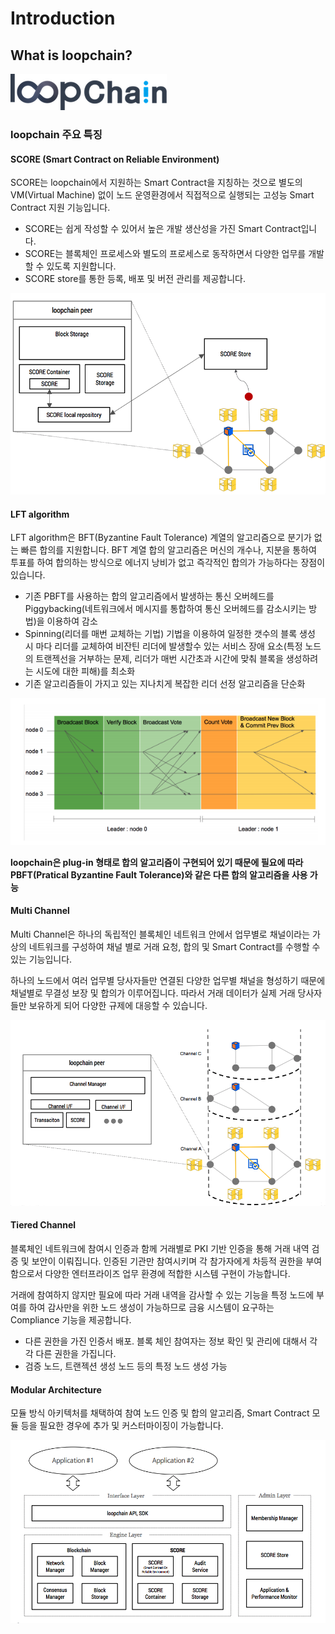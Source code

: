 # Introduction

## What is loopchain?
![loopchain](/images/new_theloop_ci.png)



### loopchain 주요 특징

#### SCORE (**S**mart **C**ontract **o**n **R**eliable **E**nvironment)
SCORE는 loopchain에서 지원하는 Smart Contract을 지칭하는 것으로 별도의 VM(Virtual Machine) 없이 노드 운영환경에서 직접적으로 실행되는 고성능 Smart Contract 지원 기능입니다.

* SCORE는 쉽게 작성할 수 있어서 높은 개발 생산성을 가진 Smart Contract입니다.
* SCORE는 블록체인 프로세스와 별도의 프로세스로 동작하면서 다양한 업무를 개발할 수 있도록 지원합니다.
* SCORE store를 통한 등록, 배포 및 버전 관리를 제공합니다.

![SCORE](/images/SCORE_structure.png)


#### LFT algorithm
 LFT algorithm은 BFT(Byzantine Fault Tolerance) 계열의 알고리즘으로 분기가 없는 빠른 합의를  지원합니다. BFT 계열 합의 알고리즘은 머신의 개수나, 지분을 통하여 투표를 하여 합의하는 방식으로 에너지 낭비가 없고 즉각적인 합의가 가능하다는 장점이 있습니다.

* 기존 PBFT를 사용하는 합의 알고리즘에서 발생하는 통신 오버헤드를 Piggybacking(네트워크에서 메시지를 통합하여 통신 오버헤드를 감소시키는 방법)을 이용하여 감소
* Spinning(리더를 매번 교체하는 기법) 기법을 이용하여 일정한 갯수의 블록 생성 시 마다 리더를 교체하여 비잔틴 리더에 발생할수 있는 서비스 장애 요소(특정 노드의 트랜젝선을 거부하는 문제, 리더가 매번 시간초과 시간에 맞춰 블록을 생성하려는 시도에 대한 피해)를 최소화
* 기존 알고리즘들이 가지고 있는 지나치게 복잡한 리더 선정 알고리즘을 단순화

![LFT](/images/LFT_Normal_Process.png)

**loopchain은 plug-in 형태로 합의 알고리즘이 구현되어 있기 때문에 필요에 따라 PBFT(Pratical Byzantine Fault Tolerance)와 같은 다른 합의 알고리즘을 사용 가능**

#### Multi Channel

Multi Channel은 하나의 독립적인 블록체인 네트워크 안에서 업무별로 채널이라는 가상의 네트워크를 구성하여 채널 별로 거래 요청, 합의 및 Smart Contract를 수행할 수 있는 기능입니다.

하나의 노드에서 여러 업무별 당사자들만 연결된 다양한 업무별 채널을 형성하기 때문에 채널별로 무결성 보장 및 합의가 이루어집니다. 따라서 거래 데이터가 실제 거래 당사자들만 보유하게 되어 다양한 규제에 대응할 수 있습니다.

![Multi Channel](/images/MultiChannel.png)



#### Tiered Channel

블록체인 네트워크에 참여시 인증과 함께 거래별로 PKI 기반 인증을 통해 거래 내역 검증 및 보안이 이뤄집니다. 인증된 기관만 참여시키며 각 참가자에게 차등적 권한을 부여함으로서 다양한 엔터프라이즈 업무 환경에 적합한 시스템 구현이 가능합니다.

거래에 참여하지 않지만 필요에 따라 거래 내역을 감사할 수 있는 기능을 특정 노드에 부여를 하여 감사만을 위한 노드 생성이 가능하므로 금융 시스템이 요구하는 Compliance 기능을 제공합니다.

* 다른 권한을 가진 인증서 배포. 블록 체인 참여자는 정보 확인 및 관리에 대해서 각각 다른 권한을 가집니다.
* 검증 노드, 트랜젝션 생성 노드 등의 특정 노드 생성 가능


#### Modular Architecture

모듈 방식 아키텍처를 채택하여 참여 노드 인증 및 합의 알고리즘, Smart Contract 모듈 등을 필요한 경우에 추가 및 커스터마이징이 가능합니다.

![Modular_Architecture](/images/loopchain_architecture.png)
